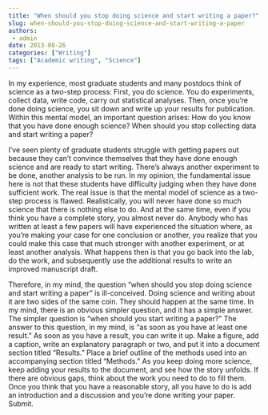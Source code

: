 ```yaml
---
title: "When should you stop doing science and start writing a paper?"
slug: when-should-you-stop-doing-science-and-start-writing-a-paper
authors:
 - admin
date: 2013-08-26
categories: ["Writing"]
tags: ["Academic writing", "Science"]
---
```

In my experience, most graduate students and many postdocs think of science as a two-step process: First, you do science. You do experiments, collect data, write code, carry out statistical analyses. Then, once you’re done doing science, you sit down and write up your results for publication. Within this mental model, an important question arises: How do you know that you have done enough science? When should you stop collecting data and start writing a paper?

I’ve seen plenty of graduate students struggle with getting papers out because they can’t convince themselves that they have done enough science and are ready to start writing. There’s always another experiment to be done, another analysis to be run. In my opinion, the fundamental issue here is not that these students have difficulty judging when they have done sufficient work. The real issue is that the mental model of science as a two-step process is flawed. Realistically, you will never have done so much science that there is nothing else to do. And at the same time, even if you think you have a complete story, you almost never do. Anybody who has written at least a few papers will have experienced the situation where, as you’re making your case for one conclusion or another, you realize that you could make this case that much stronger with another experiment, or at least another analysis. What happens then is that you go back into the lab, do the work, and subsequently use the additional results to write an improved manuscript draft.

Therefore, in my mind, the question “when should you stop doing science and start writing a paper” is ill-conceived. Doing science and writing about it are two sides of the same coin. They should happen at the same time. In my mind, there is an obvious simpler question, and it has a simple answer. The simpler question is “when should you start writing a paper?” The answer to this question, in my mind, is “as soon as you have at least one result.” As soon as you have a result, you can write it up. Make a figure, add a caption, write an explanatory paragraph or two, and put it into a document section titled “Results.” Place a brief outline of the methods used into an accompanying section titled “Methods.” As you keep doing more science, keep adding your results to the document, and see how the story unfolds. If there are obvious gaps, think about the work you need to do to fill them. Once you think that you have a reasonable story, all you have to do is add an introduction and a discussion and you’re done writing your paper. Submit.
